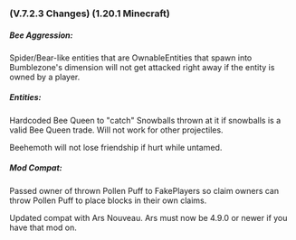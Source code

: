 ### **(V.7.2.3 Changes) (1.20.1 Minecraft)**

##### Bee Aggression:
Spider/Bear-like entities that are OwnableEntities that spawn into Bumblezone's dimension will not get attacked right away if the entity is owned by a player.

##### Entities:
Hardcoded Bee Queen to "catch" Snowballs thrown at it if snowballs is a valid Bee Queen trade. Will not work for other projectiles.

Beehemoth will not lose friendship if hurt while untamed.

##### Mod Compat:
Passed owner of thrown Pollen Puff to FakePlayers so claim owners can throw Pollen Puff to place blocks in their own claims.

Updated compat with Ars Nouveau. Ars must now be 4.9.0 or newer if you have that mod on.